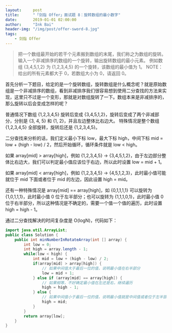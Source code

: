 ```yaml
---
layout:     post
title:      "「剑指 Offer」面试题 8：旋转数组的最小数字"
date:       2019-01-01 02:00:00
author:     "Ink Bai"
header-img: "/img/post/offer-sword-8.jpg"
tags:
    - 剑指 Offer
---
```


> 把一个数组最开始的若干个元素搬到数组的末尾，我们称之为数组的旋转。输入一个非减排序的数组的一个旋转，输出旋转数组的最小元素。 例如数组 {3,4,5,1,2} 为 {1,2,3,4,5} 的一个旋转，该数组的最小值为 1。 NOTE：给出的所有元素都大于 0，若数组大小为 0，请返回 0。

首先分析一下题目，给定的是一个旋转数组，旋转数组是什么概念呢？就是原始数组是一个非减排序的数组，看到非减排序我们很容易想到使用二分查找的方法来实现，这里只不过是一个变形，那就是对数组旋转了一下。数组本来是非减排序的，那么旋转以后会变成怎样的呢？

普通情况下数组 {1,2,3,4,5} 旋转后变成 {3,4,5,1,2}，旋转后变成了两个非减部分，分别是 {3, 4, 5} 和 {1, 2}，并且左边整体比右边大。
特殊情况是整个数组 {1,2,3,4,5} 全部旋转，旋转后还是 {1,2,3,4,5}。

二分查找来分析的话，我们定义最小下标 low，最大下标 high，中间下标 mid = low + (high - low) / 2，然后开始循环，循环条件就是 low < high。

如果 array[mid] > array[high]，例如 {1,2,3,4,5} -> {3,4,5,1,2}，由于左边部分整体比右边大，我们可以判定最小值应该位于右边，所以此时设置 low = mid + 1。

如果 array[mid] < array[high]，例如 {1,2,3,4,5} -> {4,5,1,2,3}，此时最小值可能就位于 mid 下面或者位于 mid 的左边，因此设置 high = mid。

还有一种特殊情况是 array[mid] == array[high]，如 {0,1,1,1,1} 可以旋转为 {1,0,1,1,1}，此时最小值 0 位于左半部分；也可以旋转为 {1,1,1,0,1}，此时最小值 0 位于右半部分，所以这种情况是不确定的，需要一个值一个值的遍历，此时设置 high = high - 1。

通过二分查找解决的时间复杂度是 O(logN)，代码如下：

```java
import java.util.ArrayList;
public class Solution {
    public int minNumberInRotateArray(int [] array) {
        int low = 0;
        int high = array.length - 1;
        while(low < high) {
            int mid = low + (high - low) / 2;
            if(array[mid] > array[high]) {
                // 如果中间值大于最后一位的值，说明最小值在右半部分
                low = mid + 1;
            } else if (array[mid] == array[high]) {
                // 如果相等，不好确定最小值在左还是右，继续遍历
                high = high - 1;
            } else {
                // 如果中间值小于最后一位的值，说明最小值就是中间值或者位于左半部分
                high = mid;
            }
        }
        return array[low];
    }
}
```
